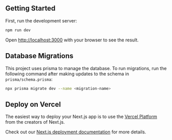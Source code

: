 ## Getting Started

First, run the development server:

```bash
npm run dev
```

Open [http://localhost:3000](http://localhost:3000) with your browser to see the result.

## Database Migrations

This project uses prisma to manage the database. To run migrations, run the following command after making updates to the schema
in `prisma/schema.prisma`:

```bash
npx prisma migrate dev --name <migration-name>
```

## Deploy on Vercel

The easiest way to deploy your Next.js app is to use the [Vercel Platform](https://vercel.com/new?utm_medium=default-template&filter=next.js&utm_source=create-next-app&utm_campaign=create-next-app-readme) from the creators of Next.js.

Check out our [Next.js deployment documentation](https://nextjs.org/docs/deployment) for more details.
